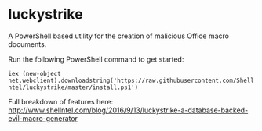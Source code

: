 # luckystrike
A PowerShell based utility for the creation of malicious Office macro documents.

Run the following PowerShell command to get started:

`iex (new-object net.webclient).downloadstring('https://raw.githubusercontent.com/Shellntel/luckystrike/master/install.ps1')`

Full breakdown of features here: http://www.shellntel.com/blog/2016/9/13/luckystrike-a-database-backed-evil-macro-generator
